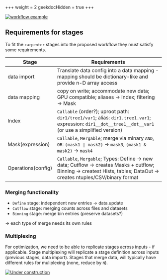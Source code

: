 +++
weight = 2
geekdocHidden = true
+++

[![workflow example](/images/local-workflow.png)](/images/local-workflow.png)

## Requirements for stages
To fit the `carpenter` stages into the proposed workflow they must satisfy some requirements.

| Stage | Requirements |
| ---   | -----------  |
| data import | Translate data config into a data mapping - mapping should be dictionary-like and provide n-D array access |
| data mapping | copy on write; accommodate new data; GPU compatible; aliases &rarr; Index; filtering &rarr; Mask |
| Index | `Callable` (order?); uproot path: `dir1/tree1/var1`; alias: `dir1.tree1.var1`; expression: `dir1__dot__tree1__dot__var1` (or use a simplified version) |
| Mask(expression) |`Callable`, `Mergable`; merge via minary `AND`, `OR`: `(mask1 \| mask2)` &rarr; `mask3`, `(mask1 & mask2)` &rarr; `mask4` |
| Operations(config) | `Callable`, `Mergable`; Types: Define &rarr; new data; Cutflow &rarr; creates Masks + cutflow; Binning &rarr; createst Hists, tables; DataOut &rarr; creates ntuples/CSV/binary format |

### Merging functionality
- `Define` stage: independent new entries &rarr; data.update
- `Cutflow` stage: merging counts across files and datasets
- `Binning` stage: merge bin entries (preserve datasets?)

&rarr; each type of merge needs its own rules

### Multiplexing

For optimization, we need to be able to replicate stages across inputs - if applicable.
Stage multiplexing will replicate a stage definition across inputs (previous stages, data import).
Stages that merge data, will typically have different rules for muliplexing (none, reduce by `N`).




[![Under construction](/images/under_construction.avif)](/images/under_construction.avif)